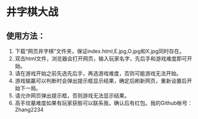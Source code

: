 # 井字棋大战
## 使用方法：
1. 下载“网页井字棋”文件夹，保证index.html,E.jpg,O.jpg和X.jpg同时存在。
2. 双击html文件，浏览器会打开网页，输入玩家名字，先后手和游戏难度即可开始。
3. 请在游戏开始之前先选先后手，再选游戏难度，否则可能游戏无法开始。
4. 游戏输赢可以判断时会弹出提示框显示结果，确定后刷新网页，重新设置后开始下一局。
5. 请允许网页弹出提示框，否则游戏无法显示结果。
6. 高手坟墓难度如果有玩家获胜可以联系我，确认后有红包。我的Github帐号：Zhang2234
